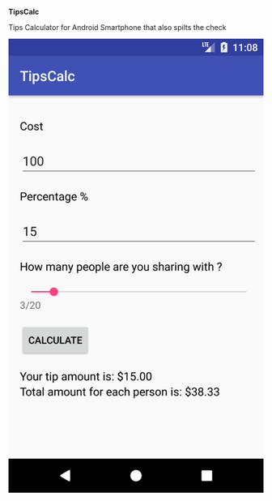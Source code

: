 <b>TipsCalc</b>

<p>Tips Calculator for Android Smartphone that also spilts the check</p>

![Alt Text](https://github.com/kev-th/TipsCalc/blob/master/screenshot1.png)
